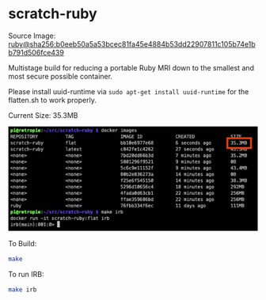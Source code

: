 # scratch-ruby

Source Image: [ruby@sha256:b0eeb50a5a53bcec81fa45e4884b53dd22907811c105b74e1bb791d506fce439](https://github.com/docker-library/repo-info/blob/master/repos/ruby/remote/2.6-slim-buster.md#ruby26-slim-buster---linux-arm-variant-v7)

Multistage build for reducing a portable Ruby MRI down to the smallest and most secure possible container.

Please install uuid-runtime via ```sudo apt-get install uuid-runtime``` for the flatten.sh to work properly.


Current Size: 35.3MB

![Images Sizes](img/image-sizes.png "Images Sizes")

To Build:

``` sh
make
```

To run IRB:

``` sh
make irb
```
